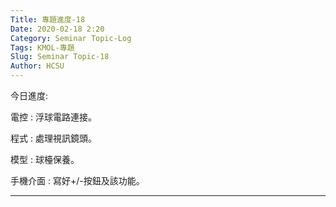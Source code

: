 ```yaml
---
Title: 專題進度-18
Date: 2020-02-18 2:20
Category: Seminar Topic-Log
Tags: KMOL-專題
Slug: Seminar Topic-18
Author: HCSU
---
```


今日進度:

電控 : 浮球電路連接。

程式 : 處理視訊鏡頭。

模型 : 球檯保養。

手機介面 : 寫好+/-按鈕及該功能。

---
